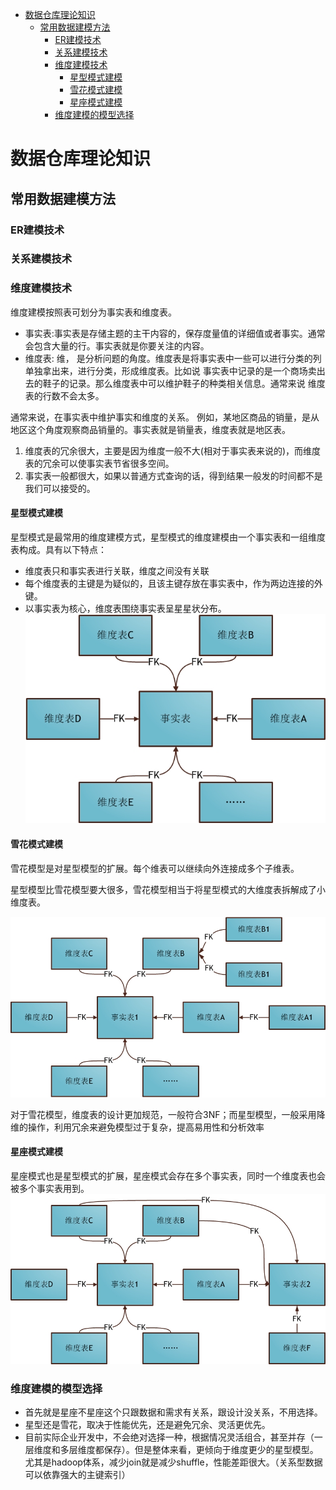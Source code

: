 
- [数据仓库理论知识](#数据仓库理论知识)
    - [常用数据建模方法](#常用数据建模方法)
        - [ER建模技术](#er建模技术)
        - [关系建模技术](#关系建模技术)
        - [维度建模技术](#维度建模技术)
            - [星型模式建模](#星型模式建模)
            - [雪花模式建模](#雪花模式建模)
            - [星座模式建模](#星座模式建模)
        - [维度建模的模型选择](#维度建模的模型选择)


# 数据仓库理论知识

## 常用数据建模方法

### ER建模技术

### 关系建模技术

### 维度建模技术
维度建模按照表可划分为事实表和维度表。
- 事实表:事实表是存储主题的主干内容的，保存度量值的详细值或者事实。通常会包含大量的行。事实表就是你要关注的内容。
- 维度表: 维， 是分析问题的角度。维度表是将事实表中一些可以进行分类的列单独拿出来，进行分类，形成维度表。比如说 事实表中记录的是一个商场卖出去的鞋子的记录。那么维度表中可以维护鞋子的种类相关信息。通常来说 维度表的行数不会太多。

通常来说，在事实表中维护事实和维度的关系。
例如，某地区商品的销量，是从地区这个角度观察商品销量的。事实表就是销量表，维度表就是地区表。

1. 维度表的冗余很大，主要是因为维度一般不大(相对于事实表来说的)，而维度表的冗余可以使事实表节省很多空间。
2. 事实表一般都很大，如果以普通方式查询的话，得到结果一般发的时间都不是我们可以接受的。

#### 星型模式建模
星型模式是最常用的维度建模方式，星型模式的维度建模由一个事实表和一组维度表构成。具有以下特点：
 - 维度表只和事实表进行关联，维度之间没有关联
 - 每个维度表的主键是为疑似的，且该主键存放在事实表中，作为两边连接的外键。
 - 以事实表为核心，维度表围绕事实表呈星星状分布。
![结构图](./pic/星型模式.jpg)

#### 雪花模式建模
雪花模型是对星型模型的扩展。每个维表可以继续向外连接成多个子维表。

星型模型比雪花模型要大很多，雪花模型相当于将星型模式的大维度表拆解成了小维度表。

![结构图](./pic/雪花模型.jpg)

对于雪花模型，维度表的设计更加规范，一般符合3NF；而星型模型，一般采用降维的操作，利用冗余来避免模型过于复杂，提高易用性和分析效率

#### 星座模式建模

星座模式也是星型模式的扩展，星座模式会存在多个事实表，同时一个维度表也会被多个事实表用到。
![结构图](./pic/星座模型.jpg)

### 维度建模的模型选择
- 首先就是星座不星座这个只跟数据和需求有关系，跟设计没关系，不用选择。
- 星型还是雪花，取决于性能优先，还是避免冗余、灵活更优先。
- 目前实际企业开发中，不会绝对选择一种，根据情况灵活组合，甚至并存（一层维度和多层维度都保存）。但是整体来看，更倾向于维度更少的星型模型。尤其是hadoop体系，减少join就是减少shuffle，性能差距很大。（关系型数据可以依靠强大的主键索引）